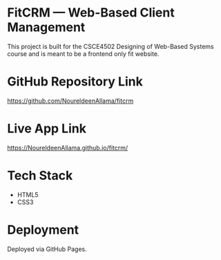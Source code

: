 # FitCRM — Web-Based Client Management

This project is built for the CSCE4502 Designing of Web-Based Systems course and is meant to be a frontend only fit website.

# GitHub Repository Link
https://github.com/NoureldeenAllama/fitcrm 
# Live App Link
https://NoureldeenAllama.github.io/fitcrm/
# Tech Stack
- HTML5
- CSS3
# Deployment
Deployed via GitHub Pages.

